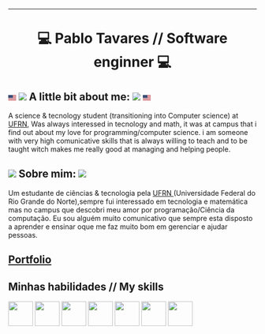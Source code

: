 ---
# <p align='center'> 💻 Pablo Tavares // Software enginner 💻 <p> 

##  <img src='https://raw.githubusercontent.com/lipis/flag-icons/main/flags/4x3/us.svg' height='11' width='16'> <img src='https://raw.githubusercontent.com/stevenrskelton/flag-icon/master/png/16/country-4x3/gb.png'> A little bit about me: <img src='https://raw.githubusercontent.com/stevenrskelton/flag-icon/master/png/16/country-4x3/gb.png'> <img src='https://raw.githubusercontent.com/lipis/flag-icons/main/flags/4x3/us.svg' height='11' width='16'>
  
 A science & tecnology student (transitioning into Computer science) at <a href='https://www.ufrn.br/en'>UFRN</a>, Was always interessed in tecnology and math, it was at campus that i find out about my love for programming/computer science. i am someone with very high comunicative skills that is always willing to teach and to be taught witch makes me really good at managing and helping people.
  
##  <img src='https://raw.githubusercontent.com/stevenrskelton/flag-icon/master/png/16/country-4x3/br.png'/> Sobre mim: <img src='https://raw.githubusercontent.com/stevenrskelton/flag-icon/master/png/16/country-4x3/br.png'/>
 Um estudante de ciências & tecnologia pela <a href='https://www.ufrn.br/'>UFRN <a>(Universidade Federal do Rio Grande do Norte),sempre fui interessado em tecnologia e matemática mas no campus que descobri meu amor por programação/Ciência da computação. Eu sou alguém muito comunicativo que sempre esta disposto a aprender e ensinar oque me faz muito bom em gerenciar e ajudar pessoas.
  
## <a href='https://pablo-tavares-dev.netlify.app/'> Portfolio <a>
  
## Minhas habilidades // My skills
<img src="https://cdn.jsdelivr.net/gh/devicons/devicon/icons/javascript/javascript-original.svg" width=50px height=50px/> <img src="https://cdn.jsdelivr.net/gh/devicons/devicon/icons/typescript/typescript-original.svg" width=50px height=50px/> <img src="https://cdn.jsdelivr.net/gh/devicons/devicon/icons/css3/css3-original.svg" width=50px height=50px/> <img src="https://cdn.jsdelivr.net/gh/devicons/devicon/icons/html5/html5-original.svg" width=50px height=50px/> <img src="https://cdn.jsdelivr.net/gh/devicons/devicon/icons/react/react-original.svg" width=50px height=50px/> <img src="https://cdn.jsdelivr.net/gh/devicons/devicon/icons/bootstrap/bootstrap-original.svg" width=50px height=50px/> <img src="https://cdn.jsdelivr.net/gh/devicons/devicon/icons/nextjs/nextjs-original.svg" width=50px height=50px/>
